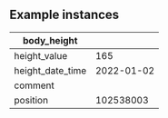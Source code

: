 ## Example instances

| body_height      |                   |
|-----------------|-------------------|
| height_value |165            |
| height_date_time |2022-01-02        |
| comment |                 |
| position |102538003                |


